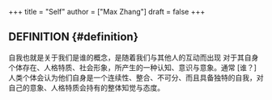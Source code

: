 +++
title = "Self"
author = ["Max Zhang"]
draft = false
+++

## DEFINITION {#definition}

自我也就是关于我们是谁的概念，是随着我们与其他人的互动而出现
对于其自身个体存在、人格特质、社会形象，所产生的一种认知、意识与意象。通常
[谁？]人类个体会认为他们自身是一个连续性、整合、不可分、而且具备独特的自我，对
自己的意象、人格特质会持有的整体知觉与态度。